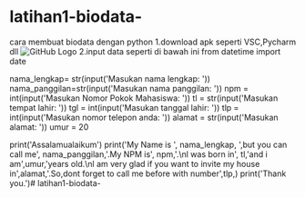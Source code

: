 # latihan1-biodata-
cara membuat biodata dengan python
1.download apk seperti VSC,Pycharm dll
![GitHub Logo](/images/ss1.png)
2.input data seperti di bawah ini 
from datetime import date

nama_lengkap= str(input('Masukan nama lengkap: '))
nama_panggilan=str(input('Masukan nama panggilan: '))
npm = int(input('Masukan Nomor Pokok Mahasiswa: '))
tl = str(input('Masukan tempat lahir: '))
tgl = int(input('Masukan tanggal lahir: '))
tlp = int(input('Masukan nomor telepon anda: '))
alamat = str(input('Masukan alamat: '))
umur = 20

print('Assalamualaikum')
print('My Name is ', nama_lengkap, ',but you can call me', nama_panggilan,'.My NPM is', npm,'.\nl was born in', tl,'and i am',umur,'years old.\nl am very glad if you want to invite my house in',alamat,'.So,dont forget to call me before with number',tlp,)
print('Thank you.')# latihan1-biodata-




